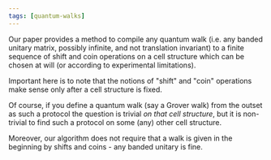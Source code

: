 ```yaml
---
tags: [quantum-walks]
---
```

Our paper provides a method to compile any quantum walk (i.e. any banded unitary matrix, possibly infinite, and not translation invariant) to a finite sequence of shift and coin operations on a cell structure which can be chosen at will (or according to experimental limitations).

Important here is to note that the notions of "shift" and "coin" operations make sense only after a cell structure is fixed.

Of course, if you define a quantum walk (say a Grover walk) from the outset as such a protocol the question is trivial *on that cell structure*, but it is non-trivial to find such a protocol on some (any) other cell structure.

Moreover, our algorithm does not require that a walk is given in the beginning by shifts and coins - any banded unitary is fine.
